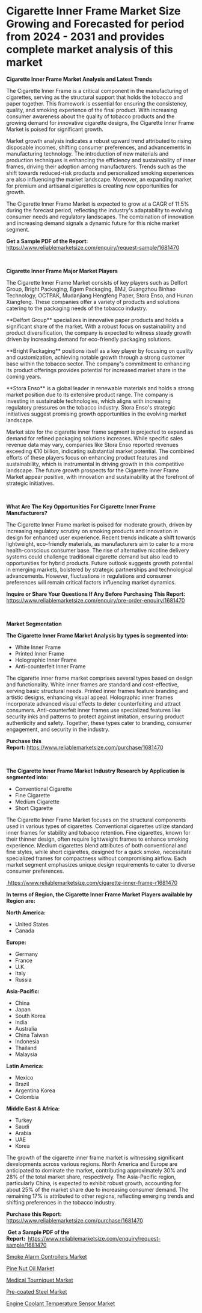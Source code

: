 <p><h1>Cigarette Inner Frame Market Size Growing and Forecasted for period from 2024 - 2031 and provides complete market analysis of this market</h1></p><p><strong>Cigarette Inner Frame Market Analysis and Latest Trends</strong></p>
<p><p>The Cigarette Inner Frame is a critical component in the manufacturing of cigarettes, serving as the structural support that holds the tobacco and paper together. This framework is essential for ensuring the consistency, quality, and smoking experience of the final product. With increasing consumer awareness about the quality of tobacco products and the growing demand for innovative cigarette designs, the Cigarette Inner Frame Market is poised for significant growth.</p><p>Market growth analysis indicates a robust upward trend attributed to rising disposable incomes, shifting consumer preferences, and advancements in manufacturing technology. The introduction of new materials and production techniques is enhancing the efficiency and sustainability of inner frames, driving their adoption among manufacturers. Trends such as the shift towards reduced-risk products and personalized smoking experiences are also influencing the market landscape. Moreover, an expanding market for premium and artisanal cigarettes is creating new opportunities for growth.</p><p>The Cigarette Inner Frame Market is expected to grow at a CAGR of 11.5% during the forecast period, reflecting the industry's adaptability to evolving consumer needs and regulatory landscapes. The combination of innovation and increasing demand signals a dynamic future for this niche market segment.</p></p>
<p><strong>Get a Sample PDF of the Report:&nbsp;</strong> <a href="https://www.reliablemarketsize.com/enquiry/request-sample/1681470?utm_campaign=1171&utm_medium=2&utm_source=Github&utm_content=ia&utm_term=01102024&utm_id=cigarette-inner-frame">https://www.reliablemarketsize.com/enquiry/request-sample/1681470</a></p>
<p>&nbsp;</p>
<p><strong>Cigarette Inner Frame Major Market Players</strong></p>
<p><p>The Cigarette Inner Frame Market consists of key players such as Delfort Group, Bright Packaging, Egem Packaging, BMJ, Guangzhou Binhao Technology, OCTPAK, Mudanjiang Hengfeng Paper, Stora Enso, and Hunan Xiangfeng. These companies offer a variety of products and solutions catering to the packaging needs of the tobacco industry.</p><p>**Delfort Group** specializes in innovative paper products and holds a significant share of the market. With a robust focus on sustainability and product diversification, the company is expected to witness steady growth driven by increasing demand for eco-friendly packaging solutions.</p><p>**Bright Packaging** positions itself as a key player by focusing on quality and customization, achieving notable growth through a strong customer base within the tobacco sector. The company's commitment to enhancing its product offerings provides potential for increased market share in the coming years.</p><p>**Stora Enso** is a global leader in renewable materials and holds a strong market position due to its extensive product range. The company is investing in sustainable technologies, which aligns with increasing regulatory pressures on the tobacco industry. Stora Enso's strategic initiatives suggest promising growth opportunities in the evolving market landscape.</p><p>Market size for the cigarette inner frame segment is projected to expand as demand for refined packaging solutions increases. While specific sales revenue data may vary, companies like Stora Enso reported revenues exceeding €10 billion, indicating substantial market potential. The combined efforts of these players focus on enhancing product features and sustainability, which is instrumental in driving growth in this competitive landscape. The future growth prospects for the Cigarette Inner Frame Market appear positive, with innovation and sustainability at the forefront of strategic initiatives.</p></p>
<p>&nbsp;</p>
<p><strong>What Are The Key Opportunities For Cigarette Inner Frame Manufacturers?</strong></p>
<p><p>The Cigarette Inner Frame market is poised for moderate growth, driven by increasing regulatory scrutiny on smoking products and innovation in design for enhanced user experience. Recent trends indicate a shift towards lightweight, eco-friendly materials, as manufacturers aim to cater to a more health-conscious consumer base. The rise of alternative nicotine delivery systems could challenge traditional cigarette demand but also lead to opportunities for hybrid products. Future outlook suggests growth potential in emerging markets, bolstered by strategic partnerships and technological advancements. However, fluctuations in regulations and consumer preferences will remain critical factors influencing market dynamics.</p></p>
<p><strong>Inquire or Share Your Questions If Any Before Purchasing This Report:</strong> <a href="https://www.reliablemarketsize.com/enquiry/pre-order-enquiry/1681470?utm_campaign=1171&utm_medium=2&utm_source=Github&utm_content=ia&utm_term=01102024&utm_id=cigarette-inner-frame">https://www.reliablemarketsize.com/enquiry/pre-order-enquiry/1681470</a></p>
<p>&nbsp;</p>
<p><strong>Market Segmentation</strong></p>
<p><strong>The Cigarette Inner Frame Market Analysis by types is segmented into:</strong></p>
<p><ul><li>White Inner Frame</li><li>Printed Inner Frame</li><li>Holographic Inner Frame</li><li>Anti-counterfeit Inner Frame</li></ul></p>
<p><p>The cigarette inner frame market comprises several types based on design and functionality. White inner frames are standard and cost-effective, serving basic structural needs. Printed inner frames feature branding and artistic designs, enhancing visual appeal. Holographic inner frames incorporate advanced visual effects to deter counterfeiting and attract consumers. Anti-counterfeit inner frames use specialized features like security inks and patterns to protect against imitation, ensuring product authenticity and safety. Together, these types cater to branding, consumer engagement, and security in the industry.</p></p>
<p><strong>Purchase this Report:&nbsp;</strong><a href="https://www.reliablemarketsize.com/purchase/1681470?utm_campaign=1171&utm_medium=2&utm_source=Github&utm_content=ia&utm_term=01102024&utm_id=cigarette-inner-frame">https://www.reliablemarketsize.com/purchase/1681470</a></p>
<p>&nbsp;</p>
<p><strong>The Cigarette Inner Frame Market Industry Research by Application is segmented into:</strong></p>
<p><ul><li>Conventional Cigarette</li><li>Fine Cigarette</li><li>Medium Cigarette</li><li>Short Cigarette</li></ul></p>
<p><p>The Cigarette Inner Frame Market focuses on the structural components used in various types of cigarettes. Conventional cigarettes utilize standard inner frames for stability and tobacco retention. Fine cigarettes, known for their thinner design, often require lightweight frames to enhance smoking experience. Medium cigarettes blend attributes of both conventional and fine styles, while short cigarettes, designed for a quick smoke, necessitate specialized frames for compactness without compromising airflow. Each market segment emphasizes unique design requirements to cater to diverse consumer preferences.</p></p>
<p><a href="https://www.reliablemarketsize.com/cigarette-inner-frame-r1681470?utm_campaign=1171&utm_medium=2&utm_source=Github&utm_content=ia&utm_term=01102024&utm_id=cigarette-inner-frame">&nbsp;https://www.reliablemarketsize.com/cigarette-inner-frame-r1681470</a></p>
<p><strong>In terms of Region, the Cigarette Inner Frame Market Players available by Region are:</strong></p>
<p>
    <p> <strong> North America: </strong>
        <ul>
            <li>United States</li>
            <li>Canada</li>
        </ul>
        </p> 
    <p> <strong> Europe: </strong>
        <ul>
            <li>Germany</li>
            <li>France</li>
            <li>U.K.</li>
            <li>Italy</li>
            <li>Russia</li>
        </ul>
        </p> 
    <p> <strong> Asia-Pacific: </strong>
        <ul>
            <li>China</li>
            <li>Japan</li>
            <li>South Korea</li>
            <li>India</li>
            <li>Australia</li>
            <li>China Taiwan</li>
            <li>Indonesia</li>
            <li>Thailand</li>
            <li>Malaysia</li>
        </ul>
        </p> 
    <p> <strong> Latin America: </strong>
        <ul>
            <li>Mexico</li>
            <li>Brazil</li>
            <li>Argentina Korea</li>
            <li>Colombia</li>
        </ul>
        </p> 
    <p> <strong> Middle East & Africa: </strong>
        <ul>
            <li>Turkey</li>
            <li>Saudi</li>
            <li>Arabia</li>
            <li>UAE</li>
            <li>Korea</li>
        </ul>
    </p>
    </p>
<p><p>The growth of the cigarette inner frame market is witnessing significant developments across various regions. North America and Europe are anticipated to dominate the market, contributing approximately 30% and 28% of the total market share, respectively. The Asia-Pacific region, particularly China, is expected to exhibit robust growth, accounting for about 25% of the market share due to increasing consumer demand. The remaining 17% is attributed to other regions, reflecting emerging trends and shifting preferences in the tobacco industry.</p></p>
<p><strong>Purchase this Report: </strong><a href="https://www.reliablemarketsize.com/purchase/1681470?utm_campaign=1171&utm_medium=2&utm_source=Github&utm_content=ia&utm_term=01102024&utm_id=cigarette-inner-frame">https://www.reliablemarketsize.com/purchase/1681470</a></p>
<p>&nbsp;<strong>Get a Sample PDF of the Report:&nbsp;&nbsp;</strong><a href="https://www.reliablemarketsize.com/enquiry/request-sample/1681470?utm_campaign=1171&utm_medium=2&utm_source=Github&utm_content=ia&utm_term=01102024&utm_id=cigarette-inner-frame">https://www.reliablemarketsize.com/enquiry/request-sample/1681470</a></p>
<p><strong></strong></p>
<p><p><a href="https://issuu.com/reportprime-2/docs/smoke-alarm-controllers-market-size_466de34cab9651?utm_campaign=1171&utm_medium=2&utm_source=Github&utm_content=ia&utm_term=01102024&utm_id=cigarette-inner-frame">Smoke Alarm Controllers Market</a></p><p><a href="https://www.linkedin.com/pulse/global-pine-nut-oil-industry-analysis-share-growth-2xdde?utm_campaign=1171&utm_medium=2&utm_source=Github&utm_content=ia&utm_term=01102024&utm_id=cigarette-inner-frame">Pine Nut Oil Market</a></p><p><a href="https://github.com/vimar16th/Market-Research-Report-List-6/blob/main/medical-tourniquet-market.md?utm_campaign=1171&utm_medium=2&utm_source=Github&utm_content=ia&utm_term=01102024&utm_id=cigarette-inner-frame">Medical Tourniquet Market</a></p><p><a href="https://issuu.com/reportprime-2/docs/pre-coated-steel-market-size-2030.p_c7477212ee5529?utm_campaign=1171&utm_medium=2&utm_source=Github&utm_content=ia&utm_term=01102024&utm_id=cigarette-inner-frame">Pre-coated Steel Market</a></p><p><a href="https://www.linkedin.com/pulse/engine-coolant-temperature-sensor-industry-analysis-report-mtn6e?utm_campaign=1171&utm_medium=2&utm_source=Github&utm_content=ia&utm_term=01102024&utm_id=cigarette-inner-frame">Engine Coolant Temperature Sensor Market</a></p></p>